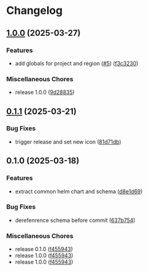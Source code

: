 # Changelog

## [1.0.0](https://github.com/helmless/google-cloudrun-charts/compare/google-cloudrun-common-v0.1.1...google-cloudrun-common-v1.0.0) (2025-03-27)


### Features

* add globals for project and region ([#5](https://github.com/helmless/google-cloudrun-charts/issues/5)) ([f3c3230](https://github.com/helmless/google-cloudrun-charts/commit/f3c3230732bc65c06c17825c7d7d46351b803033))


### Miscellaneous Chores

* release 1.0.0 ([9d28835](https://github.com/helmless/google-cloudrun-charts/commit/9d28835f7d426e028019a850f9cb784341d0a898))

## [0.1.1](https://github.com/helmless/helmless/compare/google-cloudrun-common-v0.1.0...google-cloudrun-common-v0.1.1) (2025-03-21)


### Bug Fixes

* trigger release and set new icon ([81d71db](https://github.com/helmless/helmless/commit/81d71db60bcbf5f405fe8bc6711b38b3f81454f2))

## 0.1.0 (2025-03-18)


### Features

* extract common helm chart and schema ([d8e1d69](https://github.com/helmless/helmless/commit/d8e1d69f6cda8832236b2daba71f0c8439b50a8c))


### Bug Fixes

* derefenrence schema before commit ([637b754](https://github.com/helmless/helmless/commit/637b7546f2e9356d67f1b0c15b48de0031107bfa))


### Miscellaneous Chores

* release 0.1.0 ([f455943](https://github.com/helmless/helmless/commit/f455943078e9462aa1de9937a575a0f644174866))
* release 1.0.0 ([f455943](https://github.com/helmless/helmless/commit/f455943078e9462aa1de9937a575a0f644174866))
* release 1.0.0 ([f455943](https://github.com/helmless/helmless/commit/f455943078e9462aa1de9937a575a0f644174866))

